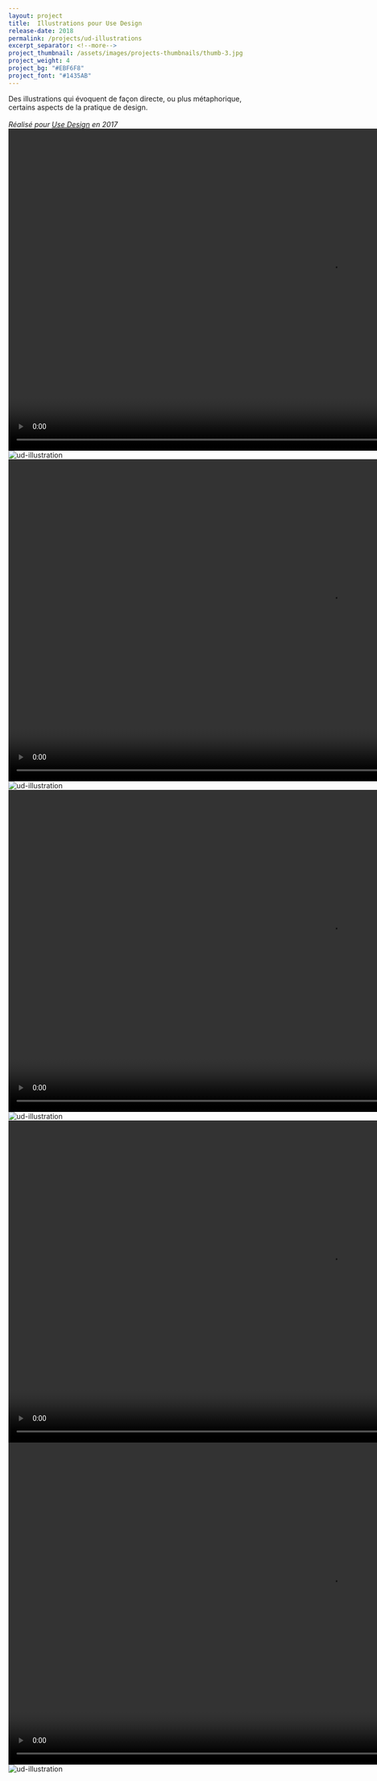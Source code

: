 ```yaml
---
layout: project
title:  Illustrations pour Use Design
release-date: 2018
permalink: /projects/ud-illustrations
excerpt_separator: <!--more-->
project_thumbnail: /assets/images/projects-thumbnails/thumb-3.jpg
project_weight: 4
project_bg: "#EBF6F8"
project_font: "#1435AB"
---
```

Des illustrations qui évoquent de façon directe, ou plus métaphorique, certains aspects de la pratique de design.
<br/><br/>
*Réalisé pour [Use Design](http://www.use-design.com) en 2017*
<video src="/assets/images/projects/ud-illustrations/ud-1.m4v" autoplay width="1280"></video>
![ud-illustration](/assets/images/projects/ud-illustrations/ud-illustrations-woman.jpg)
<video src="/assets/images/projects/ud-illustrations/ud-2.m4v" autoplay loop width="1280"></video>
![ud-illustration](/assets/images/projects/ud-illustrations/ud-illustrations-dev.jpg)
<video src="/assets/images/projects/ud-illustrations/ud-3.m4v" autoplay loop width="1280"></video>
![ud-illustration](/assets/images/projects/ud-illustrations/ud-illustrations-punk.jpg)
<video src="/assets/images/projects/ud-illustrations/ud-4.m4v" autoplay loop width="1280"></video>
<video src="/assets/images/projects/ud-illustrations/ud-boats.m4v" autoplay loop width="1280"></video>
![ud-illustration](/assets/images/projects/ud-illustrations/ud-illustrations-sheets.jpg)
